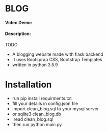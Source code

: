 # BLOG
#### Video Demo:  <URL HERE>
#### Description:
TODO


* A blogging website made with flask backend
* It uses Bootsprap CSS, Bootstrap Templates
* written in python 3.5.9

# Installation
* run pip install requirments.txt
* fill your details in config.json file
* import clean_blog.sql to your mysql server
* or sqlite3 clean_blog.db
* .read clean_blog.sql
* then run python main.py